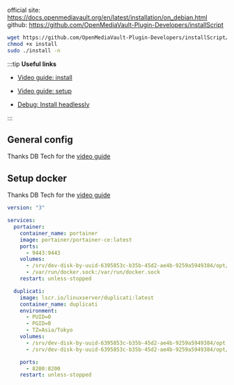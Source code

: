 official site: https://docs.openmediavault.org/en/latest/installation/on_debian.html
github: https://github.com/OpenMediaVault-Plugin-Developers/installScript

```bash title="Install without changing network interfaces"
wget https://github.com/OpenMediaVault-Plugin-Developers/installScript/raw/master/install
chmod +x install
sudo ./install -n
```

:::tip
**Useful links**

- [Video guide: install](https://www.youtube.com/watch?v=t52Nd6k_9cc)

- [Video guide: setup](https://www.youtube.com/watch?v=xYJ2QayKj-U)

- [Debug: Install headlessly](https://forum.openmediavault.org/index.php?thread/49629-installing-omv-on-raspberry-pi-4-without-using-wired-ethernet/)

:::

## General config

Thanks DB Tech for the [video guide](https://www.youtube.com/watch?v=gG9qFxedsHw&list=PLhMI0SExGwfAU-UMeKxd1Lu5_a60AlA9N&index=3)

## Setup docker

Thanks DB Tech for the [video guide](https://www.youtube.com/watch?v=f8Yoo4FRGBU&t=91s)

```yml
version: "3"

services:
  portainer:
    container_name: portainer
    image: portainer/portainer-ce:latest
    ports:
      - 9443:9443
    volumes:
      - /srv/dev-disk-by-uuid-6395853c-b35b-45d2-ae4b-9259a5949384/opt/portainer/data:/data
      - /var/run/docker.sock:/var/run/docker.sock
    restart: unless-stopped

  duplicati:
    image: lscr.io/linuxserver/duplicati:latest
    container_name: duplicati
    environment:
      - PUID=0
      - PGID=0
      - TZ=Asia/Tokyo
    volumes:
      - /srv/dev-disk-by-uuid-6395853c-b35b-45d2-ae4b-9259a5949384/opt:/source # This will create a /source/ directory in the container with the host's /opt/ directory content in it, so that Duplicati can backup the /opt/ directory of our home server.
      - /srv/dev-disk-by-uuid-6395853c-b35b-45d2-ae4b-9259a5949384/opt/duplicati/config:/config # The will create a /opt/duplicati/config/ directory in which we have access to the Duplicati's /config/ directory content in host /opt/ (it is so that we can also backup the Duplicati's configuration.)

    ports:
      - 8200:8200
    restart: unless-stopped
```
